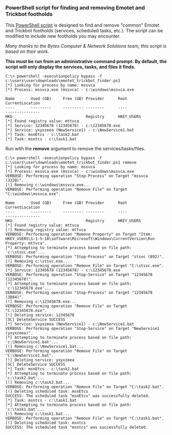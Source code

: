 ### PowerShell script for finding and removing Emotet and Trickbot footholds

This [PowerShell script](https://raw.githubusercontent.com/huntresslabs/free-tools/master/emotet-trickbot-finder/emotet-trickbot-finder.ps1) is designed to find and remove "common" Emotet and Trickbot footholds (services, scheduled tasks, etc.). The script can be modified to include new footholds you may encounter.

_Many thanks to the Bytes Computer & Network Solutions team, this script is based on their work._

**This must be run from an administrative command prompt. By default, the script will only display the services, tasks, and files it finds.**

```
C:\> powershell -executionpolicy bypass -f c:\users\user\downloads\emotet_trickbot_finder.ps1
[*] Looking for process by name: mssvca
[*] Process: mssvca.exe (mssvca) - c:\windows\mssvca.exe

Name       Used (GB)     Free (GB) Provider      Root                                CurrentLocation
----       ---------     --------- --------      ----                                ---------------
HKU                                Registry      HKEY_USERS
[*] Found registry value: mttvca
[*] Service: 12345678 (12345678) - c:\12345678.exe
[*] Service: yxyxzeea (NewService1) - c:\NewService1.bat
[*] Task: msnEtcs - c:\task2.bat
[*] Task: msntcs - c:\task1.bat
```

Run with the **remove** argument to remove the services/tasks/files.

```
C:\> powershell -executionpolicy bypass -f c:\users\user\downloads\emotet_trickbot_finder.ps1 remove
[*] Looking for process by name: mssvca
[*] Process: mssvca.exe (mssvca) - c:\windows\mssvca.exe
VERBOSE: Performing operation "Stop-Process" on Target "mssvca (3320)".
[!] Removing c:\windows\mssvca.exe...
VERBOSE: Performing operation "Remove File" on Target "C:\windows\mssvca.exe".

Name       Used (GB)     Free (GB) Provider      Root                                 CurrentLocation
----       ---------     --------- --------      ----                                 ---------------
HKU                                Registry      HKEY_USERS
[*] Found registry value: mttvca
[!] Removing registry value: mttvca
VERBOSE: Performing operation "Remove Property" on Target "Item:
HKEY_USERS\S-1-5-18\software\Microsoft\Windows\CurrentVersion\Run Property: mttvca".
[*] Attempting to terminate process based on file path: 'c:\stsvc.exe'...
VERBOSE: Performing operation "Stop-Process" on Target "stsvc (892)".
[!] Removing c:\stsvc.exe...
VERBOSE: Performing operation "Remove File" on Target "C:\stsvc.exe".
[*] Service: 12345678 (12345678) - c:\12345678.exe
VERBOSE: Performing operation "Stop-Service" on Target "12345678 (12345678)".
[*] Attempting to terminate process based on file path: 'c:\12345678.exe'...
VERBOSE: Performing operation "Stop-Process" on Target "12345678 (3884)".
[!] Removing c:\12345678.exe...
VERBOSE: Performing operation "Remove File" on Target "C:\12345678.exe".
[!] Deleting service: 12345678
[SC] DeleteService SUCCESS
[*] Service: yxyxzeea (NewService1) - c:\NewService1.bat
VERBOSE: Performing operation "Stop-Service" on Target "NewService1 (yxyxzeea)".
[*] Attempting to terminate process based on file path: 'c:\NewService1.bat'...
[!] Removing c:\NewService1.bat...
VERBOSE: Performing operation "Remove File" on Target "C:\NewService1.bat".
[!] Deleting service: yxyxzeea
[SC] DeleteService SUCCESS
[*] Task: msnEtcs - c:\task2.bat
[*] Attempting to terminate process based on file path: 'c:\task2.bat'...
[!] Removing c:\task2.bat...
VERBOSE: Performing operation "Remove File" on Target "C:\task2.bat".
[!] Deleting scheduled task: msnEtcs
SUCCESS: The scheduled task "msnEtcs" was successfully deleted.
[*] Task: msntcs - c:\task1.bat
[*] Attempting to terminate process based on file path: 'c:\task1.bat'...
[!] Removing c:\task1.bat...
VERBOSE: Performing operation "Remove File" on Target "C:\task1.bat".
[!] Deleting scheduled task: msntcs
SUCCESS: The scheduled task "msntcs" was successfully deleted.
```
